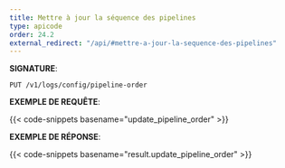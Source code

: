```yaml
---
title: Mettre à jour la séquence des pipelines
type: apicode
order: 24.2
external_redirect: "/api/#mettre-a-jour-la-sequence-des-pipelines"
---
```


**SIGNATURE**:

`PUT /v1/logs/config/pipeline-order`

**EXEMPLE DE REQUÊTE**:

{{< code-snippets basename="update_pipeline_order" >}}

**EXEMPLE DE RÉPONSE**:

{{< code-snippets basename="result.update_pipeline_order" >}}
